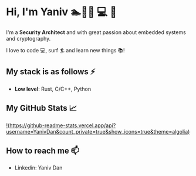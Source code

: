 # Hi, I'm Yaniv 🏊🚴🏃 💻 🦀

I'm a **Security Architect** and with great passion about embedded systems and cryptography.

I love to code :computer:, surf :surfer: and learn new things :books:!

## My stack is as follows ⚡
* **Low level**: Rust, C/C++, Python 


## My GitHub Stats &#x1f4c8;

[!(https://github-readme-stats.vercel.app/api?username=YanivDan&count_private=true&show_icons=true&theme=algolia)](https://github.com/anuraghazra/github-readme-stats)


## How to reach me 📫
- Linkedin: Yaniv Dan
